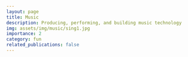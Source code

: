 ```yaml
---
layout: page
title: Music
description: Producing, performing, and building music technology
img: assets/img/music/sing1.jpg
importance: 2
category: fun
related_publications: false
---
```

